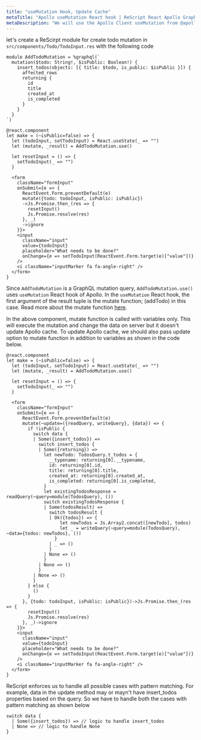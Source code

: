 ```yaml
---
title: "useMutation Hook, Update Cache"
metaTitle: "Apollo useMutation React hook | ReScript React Apollo GraphQL Tutorial"
metaDescription: "We will use the Apollo Client useMutation from @apollo/client in React app as an example to insert new data and update cache locally using readQuery and writeQuery."
---
```


let's create a ReScirpt module for create todo mutation in `src/components/Todo/TodoInput.res` with the following code

<GithubLink link="https://github.com/hasura/learn-graphql/blob/master/tutorials/frontend/rescript-react-apollo/app-final/src/components/Todo/TodoInput.res" text="src/components/Todo/TodoInput.res" />

```reason
module AddTodoMutation = %graphql(`
  mutation($todo: String!, $isPublic: Boolean!) {
    insert_todos(objects: [{ title: $todo, is_public: $isPublic }]) {
      affected_rows
      returning {
        id
        title
        created_at
        is_completed
      }
    }
  }
`)
```

```reason
@react.component
let make = (~isPublic=false) => {
  let (todoInput, setTodoInput) = React.useState(_ => "")
  let (mutate, _result) = AddTodoMutation.use()

  let resetInput = () => {
    setTodoInput(_ => "")
  }

  <form
    className="formInput"
    onSubmit={e => {
      ReactEvent.Form.preventDefault(e)
      mutate({todo: todoInput, isPublic: isPublic})
      ->Js.Promise.then_(res => {
        resetInput()
        Js.Promise.resolve(res)
      }, _)
      ->ignore
    }}>
    <input
      className="input"
      value={todoInput}
      placeholder="What needs to be done?"
      onChange={e => setTodoInput(ReactEvent.Form.target(e)["value"])}
    />
    <i className="inputMarker fa fa-angle-right" />
  </form>
}
```

Since `AddTodoMutation` is a GraphQL mutation query, `AddTodoMutation.use()` uses `useMutation` React hook of Apollo. In the `useMutation` React hook, the first argument of the result tuple is the mutate function; (addTodo) in this case. Read more about the mutate function [here](https://www.apollographql.com/docs/react/essentials/mutations/#result).

In the above component, mutate function is called with variables only. This will execute the mutation and change the data on server but it doesn't update Apollo cache. To update Apollo cache, we should also pass update option to mutate function in addition to variables as shown in the code below.

```reason
@react.component
let make = (~isPublic=false) => {
  let (todoInput, setTodoInput) = React.useState(_ => "")
  let (mutate, _result) = AddTodoMutation.use()

  let resetInput = () => {
    setTodoInput(_ => "")
  }

  <form
    className="formInput"
    onSubmit={e => {
      ReactEvent.Form.preventDefault(e)
      mutate(~update=({readQuery, writeQuery}, {data}) => {
        if !isPublic {
          switch data {
          | Some({insert_todos}) =>
            switch insert_todos {
            | Some({returning}) =>
              let newTodo: TodosQuery.t_todos = {
                __typename: returning[0].__typename,
                id: returning[0].id,
                title: returning[0].title,
                created_at: returning[0].created_at,
                is_completed: returning[0].is_completed,
              }
              let existingTodosResponse = readQuery(~query=module(TodosQuery), ())
              switch existingTodosResponse {
              | Some(todosResult) =>
                switch todosResult {
                | Ok({todos}) => {
                    let newTodos = Js.Array2.concat([newTodo], todos)
                    let _ = writeQuery(~query=module(TodosQuery), ~data={todos: newTodos}, ())
                  }
                | _ => ()
                }
              | None => ()
              }
            | None => ()
            }
          | None => ()
          }
        } else {
          ()
        }
      }, {todo: todoInput, isPublic: isPublic})->Js.Promise.then_(res => {
        resetInput()
        Js.Promise.resolve(res)
      }, _)->ignore
    }}>
    <input
      className="input"
      value={todoInput}
      placeholder="What needs to be done?"
      onChange={e => setTodoInput(ReactEvent.Form.target(e)["value"])}
    />
    <i className="inputMarker fa fa-angle-right" />
  </form>
}
```

ReScript enforces us to handle all possible cases with pattern matching. For example, data in the update method may or mayn't have insert_todos properties based on the query. So we have to handle both the cases with pattern matching as shown below

```reason
switch data {
  | Some({insert_todos}) => // logic to handle insert_todos
  | None => // logic to handle None
}
```

